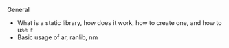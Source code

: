 General

* What is a static library, how does it work, how to create one, and how to use it
* Basic usage of ar, ranlib, nm
